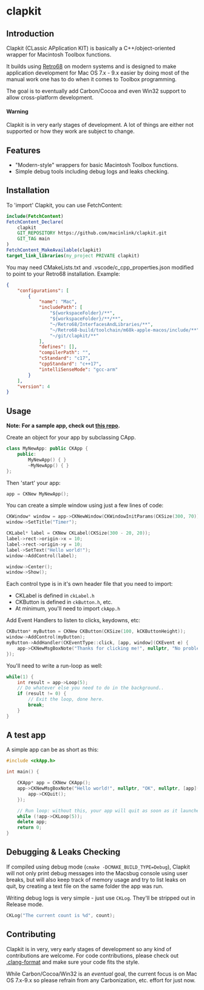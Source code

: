 # clapkit

## Introduction

Clapkit (CLassic APplication KIT) is basically a C++/object-oriented wrapper for Macintosh Toolbox functions. 

It builds using [Retro68](https://github.com/autc04/Retro68) on modern systems and is designed to make application development for Mac OS 7.x - 9.x easier by doing most of the manual work one has to do when it comes to Toolbox programming.

The goal is to eventually add Carbon/Cocoa and even Win32 support to allow cross-platform development.

#### Warning
Clapkit is in very early stages of development. A lot of things are either not supported or how they work are subject to change. 

## Features

* "Modern-style" wrappers for basic Macintosh Toolbox functions.
* Simple debug tools including debug logs and leaks checking.

## Installation

To 'import' Clapkit, you can use FetchContent:

```CMake
include(FetchContent)
FetchContent_Declare(
    clapkit
    GIT_REPOSITORY https://github.com/macinlink/clapkit.git
    GIT_TAG main
)
FetchContent_MakeAvailable(clapkit)
target_link_libraries(my_project PRIVATE clapkit)
```

You may need CMakeLists.txt and .vscode/c_cpp_properties.json modified to point to your Retro68 installation. Example:

```JSON
{
    "configurations": [
        {
            "name": "Mac",
            "includePath": [
                "${workspaceFolder}/**",
                "${workspaceFolder}/**/**",
                "~/Retro68/InterfacesAndLibraries/**",
                "~/Retro68-build/toolchain/m68k-apple-macos/include/**",
                "~/git/clapkit/**"
            ],
            "defines": [],
            "compilerPath": "",
            "cStandard": "c17",
            "cppStandard": "c++17",
            "intelliSenseMode": "gcc-arm"
        }
    ],
    "version": 4
}
```

## Usage

**Note: For a sample app, check out [this repo](https://github.com/macinlink/clapkit-test).**

Create an object for your app by subclassing CApp.

```C++
class MyNewApp: public CKApp {
    public:
        MyNewApp() { }
        ~MyNewApp() { }
};
```

Then 'start' your app:

```C++
app = CKNew MyNewApp();
```

You can create a simple window using just a few lines of code:

```C++
CKWindow* window = app->CKNewWindow(CKWindowInitParams(CKSize(300, 70)));
window->SetTitle("Timer");

CKLabel* label = CKNew CKLabel(CKSize(300 - 20, 20));
label->rect->origin->x = 10;
label->rect->origin->y = 10;
label->SetText("Hello world!");
window->AddControl(label);

window->Center();
window->Show();
```

Each control type is in it's own header file that you need to import:

- CKLabel is defined in `ckLabel.h`
- CKButton is defined in `ckButton.h`, etc.
- At minimum, you'll need to import `ckApp.h`

Add Event Handlers to listen to clicks, keydowns, etc:

```C++
CKButton* myButton = CKNew CKButton(CKSize(100, kCKButtonHeight));
window->AddControl(myButton);
myButton->AddHandler(CKEventType::click, [app, window](CKEvent e) {
    app->CKNewMsgBoxNote("Thanks for clicking me!", nullptr, "No problem!");
});
```

You'll need to write a run-loop as well:

```C++
while(1) {
    int result = app->Loop(5);
    // Do whatever else you need to do in the background..
    if (result != 0) {
        // Exit the loop, done here.
        break;
    }
}
```

## A test app

A simple app can be as short as this:

```C++
#include <ckApp.h>

int main() {

	CKApp* app = CKNew CKApp();
	app->CKNewMsgBoxNote("Hello world!", nullptr, "OK", nullptr, [app](int button) {
		app->CKQuit();
	});

	// Run loop: without this, your app will quit as soon as it launches.
	while (!app->CKLoop(5));
	delete app;
	return 0;
}
```

## Debugging & Leaks Checking

If compiled using debug mode (`cmake -DCMAKE_BUILD_TYPE=Debug`), Clapkit will not only print debug messages into the Macsbug console using user breaks, but will also keep track of memory usage and try to list leaks on quit, by creating a text file on the same folder the app was run.

Writing debug logs is very simple - just use `CKLog`. They'll be stripped out in Release mode.

```C++
CKLog("The current count is %d", count);
```

## Contributing

Clapkit is in very, very early stages of development so any kind of contributions are welcome. For code contributions, please check out [.clang-format](https://github.com/macinlink/clapkit/blob/main/.clang-format) and make sure your code fits the style.

While Carbon/Cocoa/Win32 is an _eventual_ goal, the current focus is on Mac OS 7.x-9.x so please refrain from any Carbonization, etc. effort for just now.
